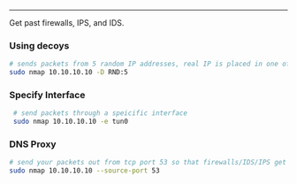 -- -
Get past firewalls, IPS, and IDS. 
### Using decoys
```bash
# sends packets from 5 random IP addresses, real IP is placed in one of the 5 different IPs at random. 
sudo nmap 10.10.10.10 -D RND:5
```
### Specify Interface
```bash
 # send packets through a speicific interface
 sudo nmap 10.10.10.10 -e tun0
```
### DNS Proxy
```bash
# send your packets out from tcp port 53 so that firewalls/IDS/IPS get tricked into thinking the packets are from a DNS server and thus are let through
sudo nmap 10.10.10.10 --source-port 53
```
